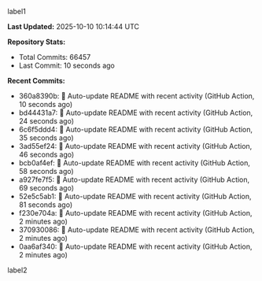 
label1 
<!-- ACTIVITY_START -->
**Last Updated:** 2025-10-10 10:14:44 UTC

**Repository Stats:**
- Total Commits: 66457
- Last Commit: 10 seconds ago

**Recent Commits:**
- 360a8390b: 🤖 Auto-update README with recent activity (GitHub Action, 10 seconds ago)
- bd44431a7: 🤖 Auto-update README with recent activity (GitHub Action, 24 seconds ago)
- 6c6f5ddd4: 🤖 Auto-update README with recent activity (GitHub Action, 35 seconds ago)
- 3ad55ef24: 🤖 Auto-update README with recent activity (GitHub Action, 46 seconds ago)
- bcb0af4ef: 🤖 Auto-update README with recent activity (GitHub Action, 58 seconds ago)
- a927fe7f5: 🤖 Auto-update README with recent activity (GitHub Action, 69 seconds ago)
- 52e5c5ab1: 🤖 Auto-update README with recent activity (GitHub Action, 81 seconds ago)
- f230e704a: 🤖 Auto-update README with recent activity (GitHub Action, 2 minutes ago)
- 370930086: 🤖 Auto-update README with recent activity (GitHub Action, 2 minutes ago)
- 0aa6af340: 🤖 Auto-update README with recent activity (GitHub Action, 2 minutes ago)
<!-- ACTIVITY_END -->

label2
